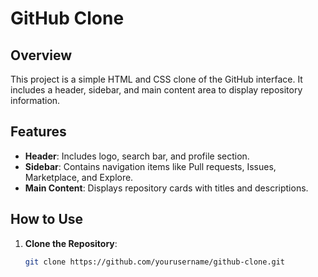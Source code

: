 # GitHub Clone

## Overview
This project is a simple HTML and CSS clone of the GitHub interface. It includes a header, sidebar, and main content area to display repository information.

## Features
- **Header**: Includes logo, search bar, and profile section.
- **Sidebar**: Contains navigation items like Pull requests, Issues, Marketplace, and Explore.
- **Main Content**: Displays repository cards with titles and descriptions.

## How to Use
1. **Clone the Repository**: 
   ```sh
   git clone https://github.com/yourusername/github-clone.git
